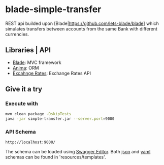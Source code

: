 # blade-simple-transfer

REST api builded upon [Blade|https://github.com/lets-blade/blade] which simulates transfers between accounts from the same Bank with different currencies.

## Libraries | API
* [Blade](https://github.com/lets-blade/blade): MVC framework
* [Anima](https://github.com/biezhi/anima): ORM
* [Excahnge Rates](https://exchangeratesapi.io/): Exchange Rates API

## Give it a try

### Execute with
```bash
mvn clean package -DskipTests
java -jar simple-transfer.jar --server.port=9000
```

### API Schema
```
http://localhost:9000/
```
The schema can be loaded using [Swagger Editor](https://swagger.io/tools/swagger-editor/).
Both [json](https://github.com/pedrohrr/blade-simple-transfer/src/main/resouces/templates/schema.json) and [yaml](https://github.com/pedrohrr/blade-simple-transfer/src/main/resouces/templates/schema.yaml) schemas can be found in 'resources/templates'.
